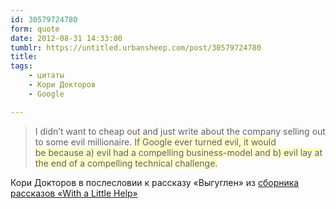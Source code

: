 ```yaml
---
id: 30579724780
form: quote
date: 2012-08-31 14:33:00
tumblr: https://untitled.urbansheep.com/post/30579724780
title: 
tags:
    - цитаты
    - Кори Докторов
    - Google

---
```


<blockquote>
I didn&rsquo;t want to cheap out and just write about the company selling out to some evil millionaire. <em style="font-style:normal;background-color:#ffffcc;">If&nbsp;Google ever turned evil, it&nbsp;would be&nbsp;because a) evil had a&nbsp;compelling business-model and b) evil&nbsp;lay at the&nbsp;end of&nbsp;a&nbsp;compelling technical challenge.</em>
</blockquote>

Кори Докторов в послесловии к рассказу «Выгуглен» из <a href="http://craphound.com/walh/">сборника рассказов «With a Little Help»</a>
